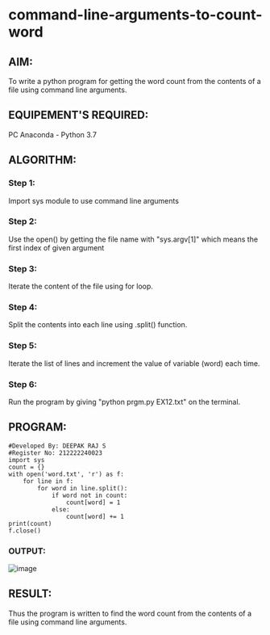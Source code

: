 # command-line-arguments-to-count-word
## AIM:
To write a python program for getting the word count from the contents of a file using command line arguments.
## EQUIPEMENT'S REQUIRED: 
PC
Anaconda - Python 3.7
## ALGORITHM: 
### Step 1:
Import sys module to use command line arguments

### Step 2:
Use the open() by getting the file name with "sys.argv[1]" which means the first index of given argument

### Step 3:
Iterate the content of the file using for loop.

### Step 4:
Split the contents into each line using .split() function.

### Step 5:
Iterate the list of lines and increment the value of variable (word) each time.

### Step 6:
Run the program by giving "python prgm.py EX12.txt" on the terminal.

## PROGRAM:
```
#Developed By: DEEPAK RAJ S
#Register No: 212222240023
import sys
count = {}
with open('word.txt', 'r') as f:
    for line in f:
        for word in line.split():
            if word not in count:
                count[word] = 1
            else:
                count[word] += 1
print(count)
f.close()
```
### OUTPUT:
![image](https://github.com/DEEPAK2200233/command-line-arguments-to-count-word/assets/118707676/ae5bb82d-8d20-4317-82a0-b670b8045aa0)

## RESULT:
Thus the program is written to find the word count from the contents of a file using command line arguments.
